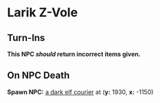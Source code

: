# Larik Z-Vole
## Turn-Ins



**This NPC *should* return incorrect items given.**

## On NPC Death

**Spawn NPC:**  [a dark elf courier](/npc/57000) at (**y:** 1930, **x:** -1150)



